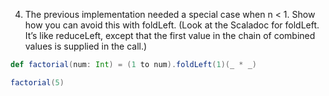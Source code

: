4. The previous implementation needed a special case when n < 1. Show how you can avoid this with foldLeft. (Look at the Scaladoc for foldLeft. It’s like reduceLeft, except that the first value in the chain of combined values is supplied in the call.)

```scala
def factorial(num: Int) = (1 to num).foldLeft(1)(_ * _)

factorial(5)

```
